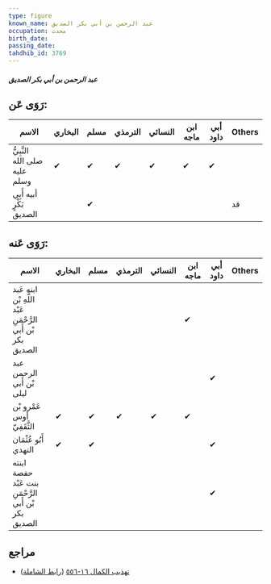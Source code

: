 ```yaml
---
type: figure
known_name: عبد الرحمن بن أبي بكر الصديق
occupation: محدث
birth_date:
passing_date:
tahdhib_id: 3769
---
```

##### عبد الرحمن بن أبي بكر الصديق

## رَوَى عَن:
| الاسم                         | البخاري | مسلم | الترمذي | النسائي | ابن ماجه | أبي داود | Others |
| ----------------------------- | ------- | ---- | ------- | ------- | -------- | -------- | ------ |
| النَّبِيُّ صلى الله عليه وسلم | ✔       | ✔    | ✔       | ✔       | ✔        | ✔        |        |
| أبيه أَبِي بَكْرٍ الصديق      |         | ✔    |         |         |          |          | قد     |
## رَوَى عَنه:
| الاسم                                                       | البخاري | مسلم | الترمذي | النسائي | ابن ماجه | أبي داود | Others |
| ----------------------------------------------------------- | ------- | ---- | ------- | ------- | -------- | -------- | ------ |
| ابنه عَبد اللَّهِ بْن عَبْد الرَّحْمَنِ بْن أَبي بكر الصديق |         |      |         |         | ✔        |          |        |
| عبد الرحمن بْن أَبي ليلى                                    |         |      |         |         |          | ✔        |        |
| عَمْرو بْن أوس الثَّقَفِيّ                                  | ✔       | ✔    | ✔       | ✔       | ✔        |          |        |
| أَبُو عُثْمَان النهدي                                       | ✔       | ✔    |         |         |          | ✔        |        |
| ابنته حفصة بنت عَبْد الرَّحْمَنِ بْن أَبي بكر الصديق        |         |      |         |         |          | ✔        |        |
## مراجع
- [تهذيب الكمال ١٦-٥٥٦](obsidian://open?vault=Tahdhib-al-Kamal&file=Figures/٣٧٦٩-عبد%20الرحمن%20بن%20أبي%20بكر%20الصديق) ([رابط الشاملة](https://shamela.ws/book/3722/8549))